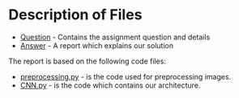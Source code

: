 # Description of Files 
- [Question](https://github.com/10avinash/Project-Portfolio/blob/master/Machine%20Learning/CNN/Question.pdf) - Contains the assignment question and details
- [Answer](https://github.com/10avinash/Project-Portfolio/blob/master/Machine%20Learning/CNN/Question.pdf) - A report which explains our solution   
  
The report is based on the following code files:

- [preprocessing.py](https://github.com/10avinash/Project-Portfolio/blob/master/Machine%20Learning/CNN/preprocessing.py) - is the code used for preprocessing images.
- [CNN.py](https://github.com/10avinash/Project-Portfolio/blob/master/Machine%20Learning/CNN/CNN.py) - is the code which contains our architecture.


 


